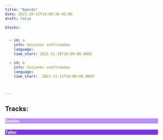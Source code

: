 ```yaml
---
title: "Agenda"
date: 2021-10-22T14:08:36-05:00
draft: false

blocks: 


  - id: a
    info: Sesiones confirmadas
    language: 
    time_start: 2021-11-10T16:00:00.000Z

  - id: b
    info: Sesiones confirmadas
    language: 
    time_start:  2021-11-11T16:00:00.000Z



---
```



## Tracks:
<div class="color-code-list mb-4">
  <div class="color-code-item" style="background-color: #bc8eff;"><h4 style="color: white;">Sesión</h4></div>
  <div class="color-code-item" style="background-color: #7b32e9; color: white;"><h4 style="color: white;">Taller</h4></div>
</div>

